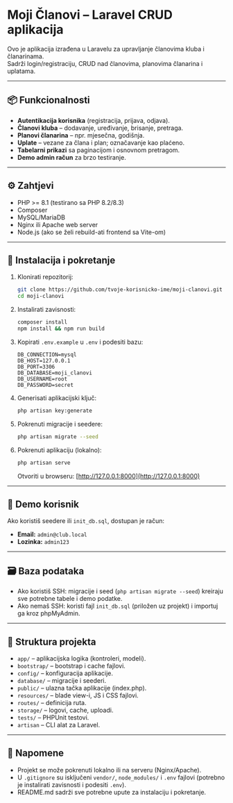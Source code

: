 # Moji Članovi – Laravel CRUD aplikacija

Ovo je aplikacija izrađena u Laravelu za upravljanje članovima kluba i članarinama.  
Sadrži login/registraciju, CRUD nad članovima, planovima članarina i uplatama.

---

## 📦 Funkcionalnosti
- **Autentikacija korisnika** (registracija, prijava, odjava).
- **Članovi kluba** – dodavanje, uređivanje, brisanje, pretraga.
- **Planovi članarina** – npr. mjesečna, godišnja.
- **Uplate** – vezane za člana i plan; označavanje kao plaćeno.
- **Tabelarni prikazi** sa paginacijom i osnovnom pretragom.
- **Demo admin račun** za brzo testiranje.

---

## ⚙️ Zahtjevi
- PHP >= 8.1 (testirano sa PHP 8.2/8.3)
- Composer
- MySQL/MariaDB
- Nginx ili Apache web server
- Node.js (ako se želi rebuild-ati frontend sa Vite-om)

---

## 🚀 Instalacija i pokretanje

1. Klonirati repozitorij:
   ```bash
   git clone https://github.com/tvoje-korisnicko-ime/moji-clanovi.git
   cd moji-clanovi
   ```

2. Instalirati zavisnosti:
   ```bash
   composer install
   npm install && npm run build
   ```

3. Kopirati `.env.example` u `.env` i podesiti bazu:
   ```env
   DB_CONNECTION=mysql
   DB_HOST=127.0.0.1
   DB_PORT=3306
   DB_DATABASE=moji_clanovi
   DB_USERNAME=root
   DB_PASSWORD=secret
   ```

4. Generisati aplikacijski ključ:
   ```bash
   php artisan key:generate
   ```

5. Pokrenuti migracije i seedere:
   ```bash
   php artisan migrate --seed
   ```

6. Pokrenuti aplikaciju (lokalno):
   ```bash
   php artisan serve
   ```
   Otvoriti u browseru: [http://127.0.0.1:8000](http://127.0.0.1:8000)

---

## 🔑 Demo korisnik
Ako koristiš seedere ili `init_db.sql`, dostupan je račun:

- **Email:** `admin@club.local`  
- **Lozinka:** `admin123`

---

## 🗃️ Baza podataka
- Ako koristiš SSH: migracije i seed (`php artisan migrate --seed`) kreiraju sve potrebne tabele i demo podatke.
- Ako nemaš SSH: koristi fajl `init_db.sql` (priložen uz projekt) i importuj ga kroz phpMyAdmin.

---

## 📂 Struktura projekta
- `app/` – aplikacijska logika (kontroleri, modeli).
- `bootstrap/` – bootstrap i cache fajlovi.
- `config/` – konfiguracija aplikacije.
- `database/` – migracije i seederi.
- `public/` – ulazna tačka aplikacije (index.php).
- `resources/` – blade view-i, JS i CSS fajlovi.
- `routes/` – definicija ruta.
- `storage/` – logovi, cache, uploadi.
- `tests/` – PHPUnit testovi.
- `artisan` – CLI alat za Laravel.

---

## 📑 Napomene
- Projekt se može pokrenuti lokalno ili na serveru (Nginx/Apache).
- U `.gitignore` su isključeni `vendor/`, `node_modules/` i `.env` fajlovi (potrebno je instalirati zavisnosti i podesiti `.env`).
- README.md sadrži sve potrebne upute za instalaciju i pokretanje.
